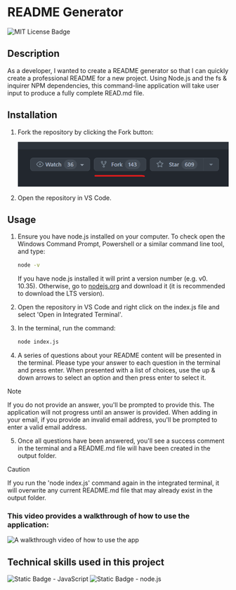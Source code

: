 # README Generator
![MIT License Badge](https://img.shields.io/badge/License-MIT-blue)

## Description

As a developer, I wanted to create a README generator so that I can quickly create a professional README for a new project. Using Node.js and the fs & inquirer NPM dependencies, this command-line application will take user input to produce a fully complete READ.md file. 

## Installation

1. Fork the repository by clicking the Fork button:

    ![Screenshot of the fork button in GitHub](./assets/images/fork-screenshot.png)

2. Open the repository in VS Code.

## Usage 

1. Ensure you have node.js installed on your computer. To check open the Windows Command Prompt, Powershell or a similar command line tool, and type:
    ```sh 
    node -v
    ```
    If you have node.js installed it will print a version number (e.g. v0. 10.35). Otherwise, go to [nodejs.org](https://nodejs.org/en) and download it (it is recommended to download the LTS version).

2. Open the repository in VS Code and right click on the index.js file and select 'Open in Integrated Terminal'.

3. In the terminal, run the command:

    ```sh 
    node index.js
    ```

4. A series of questions about your README content will be presented in the terminal. Please type your answer to each question in the terminal and press enter. When presented with a list of choices, use the up & down arrows to select an option and then press enter to select it.  

> [!NOTE]
> If you do not provide an answer, you'll be prompted to provide this. The application will not progress until an answer is provided.
> When adding in your email, if you provide an invalid email address, you'll be prompted to enter a valid email address.

5. Once all questions have been answered, you'll see a success comment in the terminal and a README.md file will have been created in the output folder. 


> [!CAUTION]
> If you run the 'node index.js' command again in the integrated terminal, it will overwrite any current README.md file that may already exist in the output folder.

### This video provides a walkthrough of how to use the application:

![A walkthrough video of how to use the app]([./assets/videos/how-to-use-app-video.mov](https://github.com/E-Davies/readme-generator/assets/148481294/3bfe166c-ad03-416c-92a6-264308541bd1))

## Technical skills used in this project

![Static Badge - JavaScript](https://img.shields.io/badge/JavaScript-323330?style=for-the-badge&logo=javascript&logoColor=F7DF1E)
![Static Badge - node.js](https://img.shields.io/badge/Node.js-43853D?style=for-the-badge&logo=node.js&logoColor=white)
